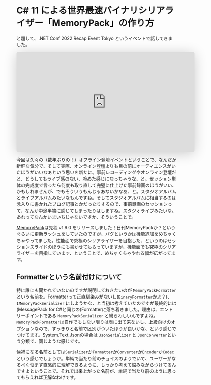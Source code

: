 # C# 11 による世界最速バイナリシリアライザー「MemoryPack」の作り方

と題して、.NET Conf 2022 Recap Event Tokyo というイベントで話してきました。

<iframe class="speakerdeck-iframe" frameborder="0" src="https://speakerdeck.com/player/7b71dc84ae4a4241aa241340fa890f65" title="C#11 による世界最速バイナリシリアライザー「MemoryPack」の作り方" allowfullscreen="true" mozallowfullscreen="true" webkitallowfullscreen="true" style="border: 0px; background: padding-box padding-box rgba(0, 0, 0, 0.1); margin: 0px; padding: 0px; border-radius: 6px; box-shadow: rgba(0, 0, 0, 0.2) 0px 5px 40px; width: 560px; height: 314px;" data-ratio="1.78343949044586"></iframe>

今回は久々の（数年ぶりの！）オフライン登壇イベントということで、なんだか新鮮な気分で、そして実際、オンライン登壇よりも目の前にオーディエンスがいたほうがいいなぁという思いを新たに。事前レコーディングやオンライン登壇だと、どうしてもライブ感のない、冷めた感じになっちゃうな、と。セッション単体の完成度で言ったら何度も取り直して完璧に仕上げた事前録画のほうがいい、かもしれませんが、でもそういうもんじゃあないかなあ、と。スタジオアルバムとライブアルバムみたいなもんですね。そしてスタジオアルバムに相当するのは念入りに書かれたブログ記事とかだったりするので、事前録画のセッションって、なんか中途半端に感じてしまったりはしますね。スタジオライブみたいな。あれってなんかいまいちじゃないですか、そういうことで。

[MemoryPack](https://github.com/Cysharp/MemoryPack)は先程 v1.9.0 をリリースしました！日刊MemoryPackか？というぐらいに更新ラッシュをしていたのですが、バグというかは機能追加をめちゃくちゃやってました。性能面で究極のシリアライザーを目指した、というのはセッションスライドのほうにも書かせてもらっていますが、機能面でも究極のシリアライザーを目指しています、ということで、めちゃくちゃやれる幅が広がってます。

Formatterという名前付けについて
---
特に誰にも聞かれていないのですが説明しておきたいのが `MemoryPackFormatter` という名前を。Formatterって正直馴染みがないし(`BinaryFormatter`かよ？)、 `IMemoryPackSerializer` にしようかな、と当初は考えていたのですが最終的には(MessagePack for C#と同じの)Formatterに落ち着きました。理由は、エントリーポイントである `MemoryPackSerializer` と紛らわしいんですよね。 `MemoryPackFormatter`は自作でもしない限りは表に出て来ないし、上級向けのオプションなので、すっきりと名前で区別がついたほうが良いかな、という感じでつけてます。System.Text.Jsonの場合は `JsonSerializer` と `JsonConverter`という分類で、同じような感じです。

候補になる名前としては`Serializer`か`Formatter`か`Converter`か`Encoder`か`Codec`という感じでしょうか。単純で当たり前のチョイスのようでいて、ユーザーがなるべく悩まず直感的に理解できるように、しっかり考えて悩みながらつけてるんですよということで。それで出来上がった名前が、単純で当たり前のように思ってもらえれば正解なわけです。